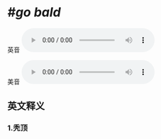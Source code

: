 # ***\#go bald*** 
英音
<audio src="./media/go bald1_AAC.aac" controls="controls"></audio>

美音
<audio src="./media/go bald2_AAC.aac" controls="controls"></audio>



  

英文释义
---
### 1.**秃顶**  


